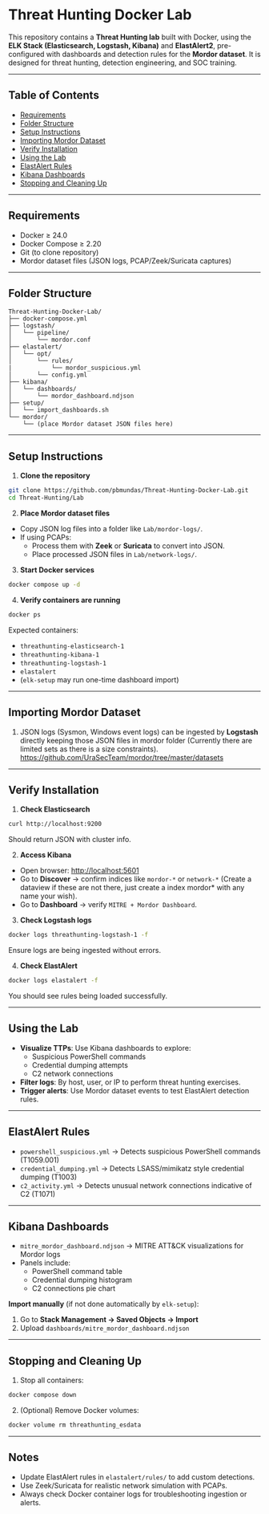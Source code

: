 # Threat Hunting Docker Lab

This repository contains a **Threat Hunting lab** built with Docker, using the **ELK Stack (Elasticsearch, Logstash, Kibana)** and **ElastAlert2**, pre-configured with dashboards and detection rules for the **Mordor dataset**. It is designed for threat hunting, detection engineering, and SOC training.

---

## Table of Contents

- [Requirements](#requirements)
- [Folder Structure](#folder-structure)
- [Setup Instructions](#setup-instructions)
- [Importing Mordor Dataset](#importing-mordor-dataset)
- [Verify Installation](#verify-installation)
- [Using the Lab](#using-the-lab)
- [ElastAlert Rules](#elastalert-rules)
- [Kibana Dashboards](#kibana-dashboards)
- [Stopping and Cleaning Up](#stopping-and-cleaning-up)

---

## Requirements

- Docker ≥ 24.0
- Docker Compose ≥ 2.20
- Git (to clone repository)
- Mordor dataset files (JSON logs, PCAP/Zeek/Suricata captures)

---

## Folder Structure

```
Threat-Hunting-Docker-Lab/
├── docker-compose.yml
├── logstash/
│   └── pipeline/
│       └── mordor.conf
├── elastalert/
│   └── opt/
│       └── rules/
|           └── mordor_suspicious.yml
│       └── config.yml
├── kibana/
│   └── dashboards/
│       └── mordor_dashboard.ndjson
├── setup/
│   └── import_dashboards.sh
└── mordor/
    └── (place Mordor dataset JSON files here)

```

---

## Setup Instructions

1. **Clone the repository**
```bash
git clone https://github.com/pbmundas/Threat-Hunting-Docker-Lab.git
cd Threat-Hunting/Lab
```

2. **Place Mordor dataset files**

* Copy JSON log files into a folder like `Lab/mordor-logs/`.
* If using PCAPs:
  * Process them with **Zeek** or **Suricata** to convert into JSON.
  * Place processed JSON files in `Lab/network-logs/`.

3. **Start Docker services**
```bash
docker compose up -d
```

4. **Verify containers are running**
```bash
docker ps
```
Expected containers:
* `threathunting-elasticsearch-1`
* `threathunting-kibana-1`
* `threathunting-logstash-1`
* `elastalert`
* (`elk-setup` may run one-time dashboard import)

---

## Importing Mordor Dataset

1. JSON logs (Sysmon, Windows event logs) can be ingested by **Logstash** directly keeping those JSON files in mordor folder (Currently there are limited sets as there is a size constraints).
https://github.com/UraSecTeam/mordor/tree/master/datasets
---

## Verify Installation

1. **Check Elasticsearch**
```bash
curl http://localhost:9200
```
Should return JSON with cluster info.

2. **Access Kibana**
* Open browser: [http://localhost:5601](http://localhost:5601)
* Go to **Discover** → confirm indices like `mordor-*` or `network-*` (Create a dataview if these are not there, just create a index mordor* with any name your wish).
* Go to **Dashboard** → verify `MITRE + Mordor Dashboard`.

3. **Check Logstash logs**
```bash
docker logs threathunting-logstash-1 -f
```
Ensure logs are being ingested without errors.

4. **Check ElastAlert**
```bash
docker logs elastalert -f
```
You should see rules being loaded successfully.

---

## Using the Lab

* **Visualize TTPs**: Use Kibana dashboards to explore:
  * Suspicious PowerShell commands
  * Credential dumping attempts
  * C2 network connections
* **Filter logs**: By host, user, or IP to perform threat hunting exercises.
* **Trigger alerts**: Use Mordor dataset events to test ElastAlert detection rules.

---

## ElastAlert Rules

* `powershell_suspicious.yml` → Detects suspicious PowerShell commands (T1059.001)
* `credential_dumping.yml` → Detects LSASS/mimikatz style credential dumping (T1003)
* `c2_activity.yml` → Detects unusual network connections indicative of C2 (T1071)

---

## Kibana Dashboards

* `mitre_mordor_dashboard.ndjson` → MITRE ATT&CK visualizations for Mordor logs
* Panels include:
  * PowerShell command table
  * Credential dumping histogram
  * C2 connections pie chart

**Import manually** (if not done automatically by `elk-setup`):
1. Go to **Stack Management → Saved Objects → Import**
2. Upload `dashboards/mitre_mordor_dashboard.ndjson`

---

## Stopping and Cleaning Up

1. Stop all containers:
```bash
docker compose down
```

2. (Optional) Remove Docker volumes:
```bash
docker volume rm threathunting_esdata
```

---

## Notes

* Update ElastAlert rules in `elastalert/rules/` to add custom detections.
* Use Zeek/Suricata for realistic network simulation with PCAPs.
* Always check Docker container logs for troubleshooting ingestion or alerts.

